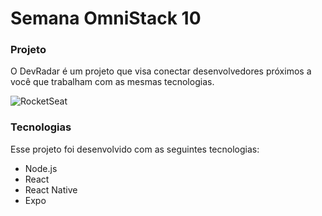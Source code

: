 # Semana OmniStack 10

### Projeto

O DevRadar é um projeto que visa conectar desenvolvedores próximos a você que trabalham com as mesmas tecnologias.


![RocketSeat](https://github.com/Rocketseat/semana-omnistack-10/raw/master/.github/devradar.png)

### Tecnologias

Esse projeto foi desenvolvido com as seguintes tecnologias:

- Node.js
- React
- React Native
- Expo


